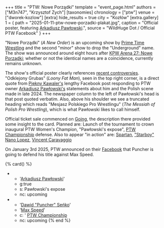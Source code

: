 +++
title = "PTW: Nowe Porządki"
template = "event_page.html"
authors = ["M3n747", "Krzysztof Zych"]
[taxonomies]
chronology = ["ptw"]
venue = ["dworek-kozlow"]
[extra]
hide_results = true
city = "Kozłów"
[extra.gallery]
1 = { path = "2025-01-11-ptw-nowe-porzadki-plakat.jpg", caption = "Official poster, featuring [Arkadiusz Pawłowski](@/w/pan-pawlowski.md).", source = "WildHuge Dot / Official PTW Facebook" }
+++

"Nowe Porządki" (_A New Order_) is an upcoming show by [Prime Time Wrestling](@/o/ptw.md) and the second "minor" show to drop the "Underground" name. The show was announced around eight hours after [KPW Arena 27: Nowe Porządki](@/e/kpw/2025-01-24-kpw-arena-27.md); whether or not the identical names are a coincidence, currently remains unknown.

The show's official poster clearly references [recent controversies](@/o/ptw.md#polish-wrestling-scene). "Odklejony Grubas" (_Loony Fat Man_), seen in the top right corner, is a direct quote from [Piękny Kawaler's](@/w/piekny-kawaler.md) lengthy Facebook post responding to PTW owner [Arkadiusz Pawłowski's](@/w/pan-pawlowski.md) statements about him and the Polish scene made in late 2024.
The newspaper column to the left of Pawłowski's head is that post quoted verbatim. Also, above his shoulder we see a truncated heading which reads "Mesjasz Polskiego Pro Wrestlingu" (_The Messiah of Polish Pro Wrestling_), which is what Pawłowski likes to call himself.

Official ticket sale commenced on [Going](https://goingapp.pl/wydarzenie/gala-pro-wrestlingu-ptw-nowe-porzadki?fbclid=IwZXh0bgNhZW0CMTAAAR3SM3eX2vNEiyvp7N21I4ZVdvgmpi4eJBTCWtWPvEnGdpGPQeXcv6t3AcM_aem_v7NqPSjvTuGjPMS78NXTzw), the description there provided some insight to the card. Planned are: Launch of the tournament to crown inaugural PTW Women's Champion, "Pawłowski's expose", [PTW Championship](@/c/ptw-championship.md) defense. Also to appear "in action" are:  [Spartan](@/w/spartan.md), ["Starboy" Nano Lopez](@/w/nano-lopez.md), [Vincent Caravaggio](@/w/vincent-caravaggio.md)

On January 3rd 2025, PTW announced on their [Facebook](https://www.facebook.com/PrimeTimeWrestlingPL/posts/pfbid02T2fMPjNH9X8iiJ4WMjxaSAQKw6WH6AYBw8Cn6NfxaGqiPbPppdRgqDqF7NktsqFml?__cft__[0]=AZUWFsiE7m1B76WH4zcdw2rQjoiJ7ldaXNzfIR0yDSWDFHxyAnQpocrv7hGbt1a9s33jZq6vg9uX4XnSUM1Xvb5m2jRdnCKjBM41XrnPn0OaWyFu8Z1IsaczDH-HY1IBu3tmZSE9UIPK8dOCFtcM8sP3iv_BMV5D25jT51NAjo2E2CrGMK9QQxcXi6ZuODMY3e4&__tn__=%2CO%2CP-R) that Puncher is going to defend his title against Max Speed.

{% card() %}
- - '[Arkadiusz Pawłowski](@/w/pan-pawlowski.md)'
  - g:true
  - s: Pawłowski's expose
  - nc: upcoming
- - '[Dawid "Puncher" Seńko](@/w/puncher.md)'
  - '[Max Speed](@/w/max-speed.md)'
  - c: ' [PTW Championship](@/c/ptw-championship.md)
  - nc: upcoming
{% end %}
